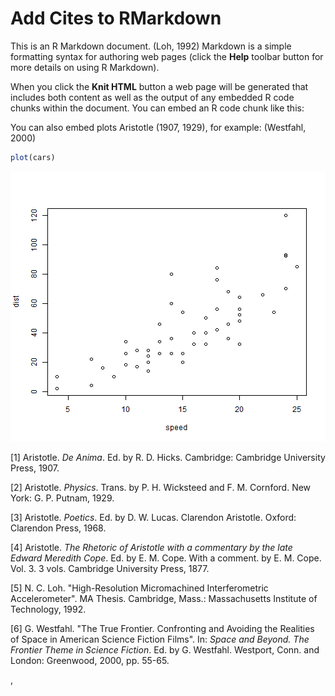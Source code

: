 Add Cites to RMarkdown
========================================================



  This is an R Markdown document. (Loh, 1992) Markdown is a simple formatting syntax for authoring web pages (click the **Help** toolbar button for more details on using R Markdown).

When you click the **Knit HTML** button a web page will be generated that includes both content as well as the output of any embedded R code chunks within the document. You can embed an R code chunk like this:
  


You can also embed plots Aristotle (1907, 1929), for example: (Westfahl, 2000)
  
  
  ```r
  plot(cars)
  ```
  
  ![plot of chunk unnamed-chunk-1](figure/unnamed-chunk-1.png) 

[1] Aristotle. _De Anima_. Ed. by R. D. Hicks. Cambridge:
Cambridge University Press, 1907.

[2] Aristotle. _Physics_. Trans.  by P. H. Wicksteed and F. M.
Cornford. New York: G. P. Putnam, 1929.

[3] Aristotle. _Poetics_. Ed. by D. W. Lucas. Clarendon Aristotle.
Oxford: Clarendon Press, 1968.

[4] Aristotle. _The Rhetoric of Aristotle with a commentary by the
late Edward Meredith Cope_. Ed. by E. M. Cope. With a comment. by
E. M. Cope. Vol. 3. 3 vols. Cambridge University Press, 1877.

[5] N. C. Loh. "High-Resolution Micromachined Interferometric
Accelerometer". MA Thesis. Cambridge, Mass.: Massachusetts
Institute of Technology, 1992.

[6] G. Westfahl. "The True Frontier. Confronting and Avoiding the
Realities of Space in American Science Fiction Films". In: _Space
and Beyond. The Frontier Theme in Science Fiction_. Ed. by G.
Westfahl. Westport, Conn. and London: Greenwood, 2000, pp. 55-65.


,
